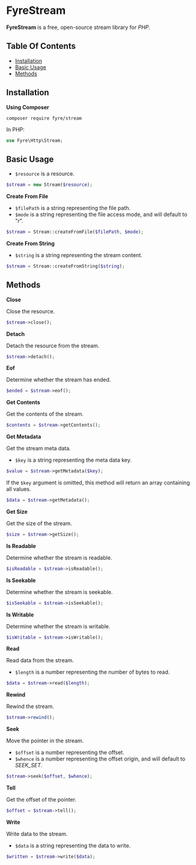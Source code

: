 # FyreStream

**FyreStream** is a free, open-source stream library for *PHP*.


## Table Of Contents
- [Installation](#installation)
- [Basic Usage](#basic-usage)
- [Methods](#methods)



## Installation

**Using Composer**

```
composer require fyre/stream
```

In PHP:

```php
use Fyre\Http\Stream;
```


## Basic Usage

- `$resource` is a resource.

```php
$stream = new Stream($resource);
```

**Create From File**

- `$filePath` is a string representing the file path.
- `$mode` is a string representing the file access mode, and will default to "*r*".

```php
$stream = Stream::createFromFile($filePath, $mode);
```

**Create From String**

- `$string` is a string representing the stream content.

```php
$stream = Stream::createFromString($string);
```

## Methods

**Close**

Close the resource.

```php
$stream->close();
```

**Detach**

Detach the resource from the stream.

```php
$stream->detach();
```

**Eof**

Determine whether the stream has ended.

```php
$ended = $stream->eof();
```

**Get Contents**

Get the contents of the stream.

```php
$contents = $stream->getContents();
```

**Get Metadata**

Get the stream meta data.

- `$key` is a string representing the meta data key.

```php
$value = $stream->getMetadata($key);
```

If the `$key` argument is omitted, this method will return an array containing all values.

```php
$data = $stream->getMetadata();
```

**Get Size**

Get the size of the stream.

```php
$size = $stream->getSize();
```

**Is Readable**

Determine whether the stream is readable.

```php
$isReadable = $stream->isReadable();
```

**Is Seekable**

Determine whether the stream is seekable.

```php
$isSeekable = $stream->isSeekable();
```

**Is Writable**

Determine whether the stream is writable.

```php
$isWritable = $stream->isWritable();
```

**Read**

Read data from the stream.

- `$length` is a number representing the number of bytes to read.

```php
$data = $stream->read($length);
```

**Rewind**

Rewind the stream.

```php
$stream->rewind();
```

**Seek**

Move the pointer in the stream.

- `$offset` is a number representing the offset.
- `$whence` is a number representing the offset origin, and will default to *SEEK_SET*.

```php
$stream->seek($offset, $whence);
```

**Tell**

Get the offset of the pointer.

```php
$offset = $stream->tell();
```

**Write**

Write data to the stream.

- `$data` is a string representing the data to write.

```php
$written = $stream->write($data);
```